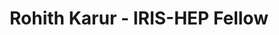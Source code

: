 ---
layout: fellow
pagetype: fellow
permalink: /fellows/rkarur.html
fellow-name: Rohith Karur
title: Rohith Karur - IRIS-HEP Fellow
active: false
dates:
  start: 2021-06-14
  end: 2021-09-13
photo: /assets/images/team/fellows-2021/Rohith-Karur.jpg
institution: UC Berkeley/LBNL
e-mail: r_karur137@berkeley.edu
project_title: Implement hashing-based particle track reconstruction in ACTS
focus-area: ia
project_goal: >
  We will work on implementing similarity hashing techniques using the Approximate
  Nearest Neighbors (ANN) search method using C++ and Python into the ACTS project
  at CERN. The minimization of search complexity in identifying track hits is a tool
  which will be invaluable to data collection at the HL-LHC. After identifying particle
  track clusters using the ANN method, we will then use existing Kalman Filters to
  focus on these clusters to comprehensively perform track reconstruction. We will
  then plan on tuning parameters to optimize both the complexity of the algorithm
  as well as the track reconstruction performance, and maximizing the extent to which
  our code can be parallelized. We will also implement an extension to this project
  in which the track reconstruction is performed with neural networks instead of Kalman
  filter.
mentors:
- Louis-Guillaume Gagnon (UC Berkeley)
- Heather Gray (UC Berkeley, LBNL)
proposal: /assets/pdf/fellows-2021/Fellow-Rohith-Karur-Proposal.pdf
presentations:
- title: ANNs for ACTS
  date: 2021-10-18
  url: https://indico.cern.ch/event/1071423/contributions/4505208/attachments/2330053/3970339/ACTS%20LBL%20Presentation.pdf
  meetingurl: https://indico.cern.ch/event/1071423/
  recordingurl: https://youtu.be/jAyJSDiWxhw
  focus-area: ia
github-username: rkarur
linkedin-profile: https://www.linkedin.com/in/rohith-karur-2007bb16a/
challenge-area:
funding-source: nsf
---